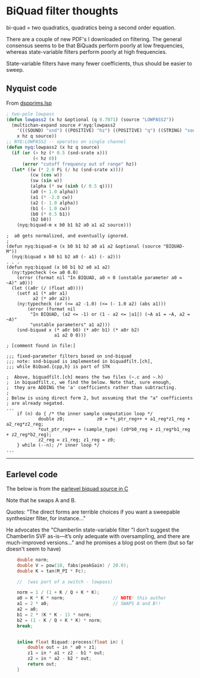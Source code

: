 
# BiQuad filter thoughts

bi-quad = two quadratics, quadratics being a second order equation.

There are a couple of new PDF's I downloaded on filtering. 
The general consensus seems to be that BiQuads perform poorly
at low frequencies, whereas state-variable filters perform 
poorly at high frequencies. 

State-variable filters have many fewer coefficients, thus should
be easier to sweep. 

## Nyquist code


From [dspprims.lsp](F:\shiva\Development\music\extermal\audacity\audacity\nyquist\dspprims.lsp)

```lisp
; two-pole lowpass
(defun lowpass2 (x hz &optional (q 0.7071) (source "LOWPASS2"))
  (multichan-expand source #'nyq:lowpass2
    '(((SOUND) "snd") ((POSITIVE) "hz") ((POSITIVE) "q") ((STRING) "source"))
    x hz q source))
;; NYQ:LOWPASS2 -- operates on single channel
(defun nyq:lowpass2 (x hz q source)
  (if (or (> hz (* 0.5 (snd-srate x)))
          (< hz 0))
      (error "cutoff frequency out of range" hz))
  (let* ((w (* 2.0 Pi (/ hz (snd-srate x))))
         (cw (cos w))
         (sw (sin w))
         (alpha (* sw (sinh (/ 0.5 q))))
         (a0 (+ 1.0 alpha))
         (a1 (* -2.0 cw))
         (a2 (- 1.0 alpha))
         (b1 (- 1.0 cw))
         (b0 (* 0.5 b1))
         (b2 b0))
    (nyq:biquad-m x b0 b1 b2 a0 a1 a2 source)))
```
```
;  a0 gets normalized, and eventually ignored.
;
(defun nyq:biquad-m (x b0 b1 b2 a0 a1 a2 &optional (source "BIQUAD-M"))
  (nyq:biquad x b0 b1 b2 a0 (- a1) (- a2)))
. . .
(defun nyq:biquad (x b0 b1 b2 a0 a1 a2)
  (ny:typecheck (<= a0 0.0)
    (error (format nil "In BIQUAD, a0 < 0 (unstable parameter a0 = ~A)" a0)))
  (let ((a0r (/ (float a0))))
    (setf a1 (* a0r a1) 
          a2 (* a0r a2))
    (ny:typecheck (or (<= a2 -1.0) (<= (- 1.0 a2) (abs a1)))
        (error (format nil 
         "In BIQUAD, (a2 <= -1) or (1 - a2 <= |a1|) (~A a1 = ~A, a2 = ~A)"
         "unstable parameters" a1 a2)))
    (snd-biquad x (* a0r b0) (* a0r b1) (* a0r b2) 
                  a1 a2 0 0)))
```
```
; [comment found in file:]

;;; fixed-parameter filters based on snd-biquad
;;; note: snd-biquad is implemented in biquadfilt.[ch],
;;; while BiQuad.{cpp,h} is part of STK
```
```
;  Above, biquadfilt.[ch] means the two files (~.c and ~.h)
;  in biquadfilt.c, we find the below. Note that, sure enough,
;  they are ADDING the 'a' coefficients rather than subtracting.
; 
; Below is using direct form 2, but assuming that the "a" coefficients
; are already negated. 
...
	if (n) do { /* the inner sample computation loop */
            double z0;            z0 = *s_ptr_reg++ + a1_reg*z1_reg + a2_reg*z2_reg;
            *out_ptr_reg++ = (sample_type) (z0*b0_reg + z1_reg*b1_reg + z2_reg*b2_reg);
            z2_reg = z1_reg; z1_reg = z0;
	} while (--n); /* inner loop */
...
```

---

## Earlevel code 
The below is from the 
[earlevel biquad source in C](https://www.earlevel.com/main/2012/11/26/biquad-c-source-code/)

Note that he swaps A and B.

Quotes:
"The direct forms are terrible choices if you want a
sweepable synthesizer filter, for instance..."

He advocates the "Chamberlin state-variable filter
"I don’t suggest the Chamberlin SVF as-is—it’s only adequate
with oversampling, and there are much-improved versions..."
and he promises a blog post on them (but so far doesn't seem to have)

```c++
    double norm;
    double V = pow(10, fabs(peakGain) / 20.0);
    double K = tan(M_PI * Fc);

    //  (was part of a switch - lowpass)

    norm = 1 / (1 + K / Q + K * K);
    a0 = K * K * norm;                  // NOTE! this author
    a1 = 2 * a0;                        // SWAPS A and B!!    
    a2 = a0;
    b1 = 2 * (K * K - 1) * norm;
    b2 = (1 - K / Q + K * K) * norm;
    break;


    inline float Biquad::process(float in) {
        double out = in * a0 + z1;
        z1 = in * a1 + z2 - b1 * out;
        z2 = in * a2 - b2 * out;
        return out;
    }
```
